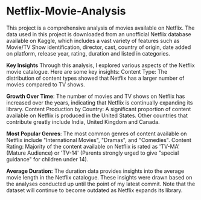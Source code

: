 # Netflix-Movie-Analysis
This project is a comprehensive analysis of movies available on Netflix. The data used in this project is downloaded from an unofficial Netflix database available on Kaggle, which includes a vast variety of features such as Movie/TV Show identification, director, cast, country of origin, date added on platform, release year, rating, duration and listed in categories.


**Key Insights**
Through this analysis, I explored various aspects of the Netflix movie catalogue. Here are some key insights:
Content Type: The distribution of content types showed that Netflix has a larger number of movies compared to TV shows.

**Growth Over Time**: The number of movies and TV shows on Netflix has increased over the years, indicating that Netflix is continually expanding its library.
Content Production by Country: A significant proportion of content available on Netflix is produced in the United States. Other countries that contribute greatly include India, United Kingdom and Canada.

**Most Popular Genres**: The most common genres of content available on Netflix include "International Movies", "Dramas", and "Comedies".
Content Rating: Majority of the content available on Netflix is rated as 'TV-MA' (Mature Audience) or 'TV-14' (Parents strongly urged to give "special guidance" for children under 14).

**Average Duration:** The duration data provides insights into the average movie length in the Netflix catalogue.
These insights were drawn based on the analyses conducted up until the point of my latest commit. Note that the dataset will continue to become outdated as Netflix expands its library.
 


